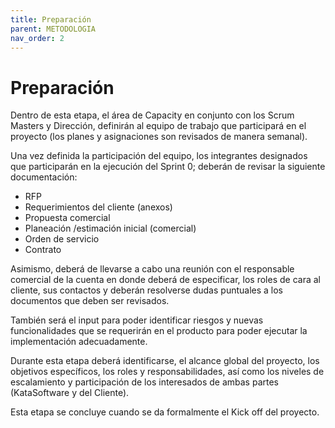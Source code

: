 ```yaml
---
title: Preparación
parent: METODOLOGIA
nav_order: 2
---
```


# Preparación

Dentro de esta etapa, el área de Capacity en conjunto con los Scrum Masters y Dirección, definirán al equipo de trabajo que participará en el proyecto (los planes y asignaciones son revisados de manera semanal).

Una vez definida la participación del equipo, los integrantes designados que participarán en la ejecución del Sprint 0; deberán de revisar la siguiente documentación:

* RFP
* Requerimientos del cliente (anexos)
* Propuesta comercial
* Planeación /estimación inicial (comercial)
* Orden de servicio
* Contrato

Asimismo, deberá de llevarse a cabo una reunión con el responsable comercial de la cuenta en donde deberá de especificar, los roles de cara al cliente, sus contactos y deberán resolverse dudas puntuales a los documentos que deben ser revisados. 

También será el input para poder identificar riesgos y nuevas funcionalidades que se requerirán en el producto para poder ejecutar la implementación adecuadamente.

Durante esta etapa deberá identificarse, el alcance global del proyecto, los objetivos específicos, los roles y responsabilidades, así como los niveles de escalamiento y participación de los interesados de ambas partes (KataSoftware y del Cliente).

Esta etapa se concluye cuando se da formalmente el Kick off del proyecto.